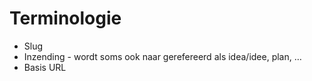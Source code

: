 # Terminologie

*   Slug
*   Inzending - wordt soms ook naar gerefereerd als idea/idee, plan, …
*   Basis URL